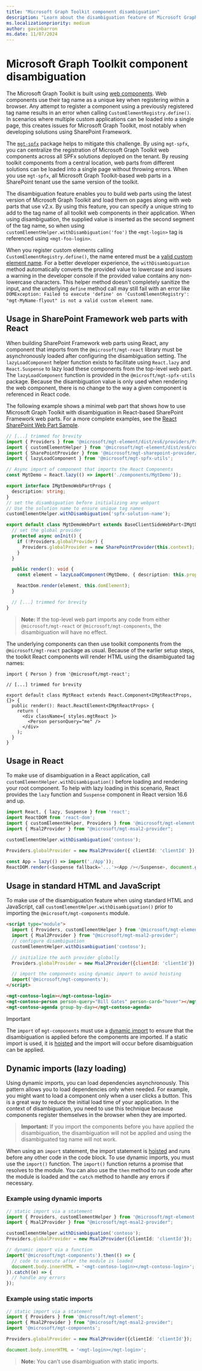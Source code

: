 ```yaml
---
title: "Microsoft Graph Toolkit component disambiguation"
description: "Learn about the disambiguation feature of Microsoft Graph Toolkit and how to use it."
ms.localizationpriority: medium
author: gavinbarron
ms.date: 11/07/2024
---
```


# Microsoft Graph Toolkit component disambiguation

The Microsoft Graph Toolkit is built using [web components](https://developer.mozilla.org/docs/Web/Web_Components). Web components use their tag name as a unique key when registering within a browser. Any attempt to register a component using a previously registered tag name results in an error when calling `CustomElementRegistry.define()`. In scenarios where multiple custom applications can be loaded into a single page, this creates issues for Microsoft Graph Toolkit, most notably when developing solutions using SharePoint Framework.

The [`mgt-spfx`](https://github.com/microsoftgraph/microsoft-graph-toolkit/tree/main/packages/mgt-spfx) package helps to mitigate this challenge. By using `mgt-spfx`, you can centralize the registration of Microsoft Graph Toolkit web components across all SPFx solutions deployed on the tenant. By reusing toolkit components from a central location, web parts from different solutions can be loaded into a single page without throwing errors. When you use `mgt-spfx`, all Microsoft Graph Toolkit-based web parts in a SharePoint tenant use the same version of the toolkit.

The disambiguation feature enables you to build web parts using the latest version of Microsoft Graph Toolkit and load them on pages along with web parts that use v2.x. By using this feature, you can specify a unique string to add to the tag name of all toolkit web components in their application. When using disambiguation, the supplied value is inserted as the second segment of the tag name, so when using `customElementHelper.withDisambiguation('foo')` the `<mgt-login>` tag is referenced using `<mgt-foo-login>`.

When you register custom elements calling `CustomElementRegistry.define()`, the name entered must be a [valid custom element name](https://developer.mozilla.org/docs/Web/API/CustomElementRegistry/define#valid_custom_element_names). For a better developer experience, the `withDisambiguation` method automatically converts the provided value to lowercase and issues a warning in the developer console if the provided value contains any non-lowercase characters. This helper method doesn't completely sanitize the input, and the underlying `define` method call may still fail with an error like `DOMException: Failed to execute 'define' on 'CustomElementRegistry': "mgt-MyName-flyout" is not a valid custom element name`. 

## Usage in SharePoint Framework web parts with React

When building SharePoint Framework web parts using React, any component that imports from the `@microsoft/mgt-react` library must be asynchronously loaded after configuring the disambiguation setting. The `lazyLoadComponent` helper function exists to facilitate using `React.lazy` and `React.Suspense` to lazy load these components from the top-level web part. The `lazyLoadComponent` function is provided in the `@microsft/mgt-spfx-utils` package. Because the disambiguation value is only used when rendering the web component, there is no change to the way a given component is referenced in React code.

The following example shows a minimal web part that shows how to use Microsoft Graph Toolkit with disambiguation in React-based SharePoint Framework web parts. For a more complete examples, see the [React SharePoint Web Part Sample](https://github.com/pnp/mgt-samples/blob/main/samples/app/sp-webpart/src/webparts/mgtDemo/MgtDemoWebPart.ts).

```ts
// [...] trimmed for brevity
import { Providers } from '@microsoft/mgt-element/dist/es6/providers/Providers';
import { customElementHelper } from '@microsoft/mgt-element/dist/es6/components/customElementHelper';
import { SharePointProvider } from '@microsoft/mgt-sharepoint-provider/dist/es6/SharePointProvider';
import { lazyLoadComponent } from '@microsoft/mgt-spfx-utils';

// Async import of component that imports the React Components
const MgtDemo = React.lazy(() => import('./components/MgtDemo'));

export interface IMgtDemoWebPartProps {
  description: string;
}
// set the disambiguation before initializing any webpart
// Use the solution name to ensure unique tag names
customElementHelper.withDisambiguation('spfx-solution-name');

export default class MgtDemoWebPart extends BaseClientSideWebPart<IMgtDemoWebPartProps> {
  // set the global provider
  protected async onInit() {
    if (!Providers.globalProvider) {
      Providers.globalProvider = new SharePointProvider(this.context);
    }
  }

  public render(): void {
    const element = lazyLoadComponent(MgtDemo, { description: this.properties.description });

    ReactDom.render(element, this.domElement);
  }

  // [...] trimmed for brevity
}
```

> **Note:** If the top-level web part imports any code from either `@microsoft/mgt-react` or `@microsoft/mgt-components`, the disambiguation will have no effect.

The underlying components can then use toolkit components from the `@microsoft/mgt-react` package as usual. Because of the earlier setup steps, the toolkit React components will render HTML using the disambiguated tag names:

```tsx
import { Person } from '@microsoft/mgt-react';

// [...] trimmed for brevity

export default class MgtReact extends React.Component<IMgtReactProps, {}> {
  public render(): React.ReactElement<IMgtReactProps> {
    return (
      <div className={ styles.mgtReact }>
        <Person personQuery="me" />
      </div>
    );
  }
}
```

## Usage in React

To make use of disambiguation in a React application, call `customElementHelper.withDisambiguation()` before loading and rendering your root component. To help with lazy loading in this scenario, React provides the `lazy` function and `Suspense` component in React version 16.6 and up.

```TypeScript
import React, { lazy, Suspense } from 'react';
import ReactDOM from 'react-dom';
import { customElementHelper, Providers } from '@microsoft/mgt-element';
import { Msal2Provider } from "@microsoft/mgt-msal2-provider";

customElementHelper.withDisambiguation('contoso');

Providers.globalProvider = new Msal2Provider({ clientId: 'clientId' });

const App = lazy(() => import('./App'));
ReactDOM.render(<Suspense fallback='...'><App /></Suspense>, document.getElementById('root'));
```

## Usage in standard HTML and JavaScript

To make use of the disambiguation feature when using standard HTML and JavaScript, call `customElementHelper.withDisambiguation()` prior to importing the `@microsoft/mgt-components` module.

```html
<script type="module">
  import { Providers, customElementHelper } from '@microsoft/mgt-element';
  import { Msal2Provider } from "@microsoft/mgt-msal2-provider";
  // configure disambiguation
  customElementHelper.withDisambiguation('contoso');

  // initialize the auth provider globally
  Providers.globalProvider = new Msal2Provider({clientId: 'clientId'});

  // import the components using dynamic import to avoid hoisting
  import('@microsoft/mgt-components');
</script>

<mgt-contoso-login></mgt-contoso-login>
<mgt-contoso-person person-query="Bill Gates" person-card="hover"></mgt-contoso-person>
<mgt-contoso-agenda group-by-day></mgt-contoso-agenda>
```

> [!Important]
> The `import` of `mgt-components` must use a [dynamic import](#dynamic-imports-lazy-loading) to ensure that the disambiguation is applied before the components are imported. If a static import is used, it is [hoisted](https://developer.mozilla.org/docs/Glossary/Hoisting) and the import will occur before disambiguation can be applied.

## Dynamic imports (lazy loading)

Using dynamic imports, you can load dependencies asynchronously. This pattern allows you to load dependencies only when needed. For example, you might want to load a component only when a user clicks a button. This is a great way to reduce the initial load time of your application. In the context of disambiguation, you need to use this technique because components register themselves in the browser when they are imported.

> **Important:** If you import the components before you have applied the disambiguation, the disambiguation will not be applied and using the disambiguated tag name will not work.

When using an `import` statement, the import statement is [hoisted](https://developer.mozilla.org/docs/Glossary/Hoisting) and runs before any other code in the code block. To use dynamic imports, you must use the `import()` function. The `import()` function returns a promise that resolves to the module. You can also use the `then` method to run code after the module is loaded and the `catch` method to handle any errors if necessary.

### Example using dynamic imports

```typescript
// static import via a statement
import { Providers, customElementHelper } from '@microsoft/mgt-element';
import { Msal2Provider } from "@microsoft/mgt-msal2-provider";

customElementHelper.withDisambiguation('contoso');
Providers.globalProvider = new Msal2Provider({clientId: 'clientId'});

// dynamic import via a function
import('@microsoft/mgt-components').then(() => {
  // code to execute after the module is loaded
  document.body.innerHTML = '<mgt-contoso-login></mgt-contoso-login>';
}).catch((e) => {
  // handle any errors
});
```

### Example using static imports

```typescript
// static import via a statement
import { Providers } from '@microsoft/mgt-element';
import { Msal2Provider } from "@microsoft/mgt-msal2-provider";
import '@microsoft/mgt-components';

Providers.globalProvider = new Msal2Provider({clientId: 'clientId'});

document.body.innerHTML = '<mgt-login></mgt-login>';
```

> **Note:** You can't use disambiguation with static imports.
